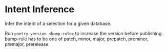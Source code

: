 # Intent Inference

Infer the intent of a selection for a given database.

Run `poetry version <bump-rule>` to increase the version before publishing. bump-rule has to be one of patch, minor, major, prepatch, preminor, premajor, prerelease
